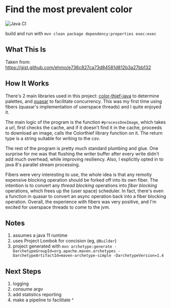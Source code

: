
Find the most prevalent color
=============================

![Java CI](https://github.com/mohsenil85/colorfinder/workflows/Java%20CI/badge.svg)

build and run with `mvn clean package dependency:properties exec:exec`

What This Is
------------
Taken from:  https://gist.github.com/ehmo/e736c827ca73d84581d812b3a27bb132


How It Works
------------

There's 2 main libraries used in this project: [color-thief-java](https://github.com/SvenWoltmann/color-thief-java)
to determine palettes, and [quasar](https://github.com/puniverse/quasar)
to facilitate concurrency.  This was my first time using fibers 
(quasar's implementation of userspace threads) and I quite enjoyed it.

The main logic of the program is the function `#processOneImage`, which takes a url, 
first checks the cache, and if it doesn't find it in the cache, proceeds  to download an image,
calls the Colorthief library function on it.  The return type is a string suitable for writing to the csv.

The rest of the program is pretty much standard plumbing and glue.  One surprise for me was that
flushing the writer buffer after every write didn't add much overhead, while improving resiliency.
Also, I explicitly 
opted in to java 8's parallel stream processing.

Fibers were very interesting to use, the whole idea is that any remotly expensive blocking operation should be
forked off into its own fiber.  The intention is to convert any _thread blocking_ 
operations into _fiber blocking_ operations, which frees up the (user space) scheduler.
In fact, there's even a function in quasar to convert an async operation back into a fiber blocking operation.
Overall, the experience with fibers was very positive, and I'm excited for userspace threads to come to
the jvm.


Notes
-----
1. assumes a java 11 runtime
1. uses Project Lombok for concision (eg, `@Builder`)
1. project generated with
`mvn archetype:generate -DarchetypeGroupId=org.apache.maven.archetypes -DarchetypeArtifactId=maven-archetype-simple -DarchetypeVersion=1.4`


Next Steps
----------

1. logging
1. consume argv
1. add statistics reporting
1. make a pipeline to facilitate ^

